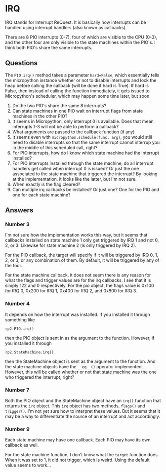 # IRQ

IRQ stands for Interrupt ReQuest.  It is basically how interrupts can be
handled using interrupt handlers (also known as callbacks).

There are 8 PIO interrupts (0-7), four of which are visible to the CPU (0-3), and the other four are only visible to the state machines within the PIO's.  I think both PIO's share the same interrupts.

## Questions

The `PIO.irq()` method takes a parameter `hard=False`, which essentially tells
the micropython instance whether or not to disable interrupts and lock the heap
before calling the callback (will be done if hard is True).  If hard is False,
then instead of calling the function immediately, it gets issued to
Micropython's scheduler, which may happen some time later, but soon.

1. Do the two PIO's share the same 8 interrupts?
2. Can state machines in one PIO wait on interrupt flags from state machines in
   the other PIO?
3. It seems in Micropython, only interrupt 0 is available.  Does that mean
   interrupts 1-3 will not be able to perform a callback?
4. What arguments are passed to the callback function (if any)
5. It seems even with `micropython.schedule(func, arg)`, you would
   still need to disable interrupts so that the same interrupt cannot interrup
   you in the middle of this scheduled call, right?
6. For PIO interrupts, how do I know which state machine had the interrupt
   installed?
7. For PIO interrupts installed through the state machine, do all interrupt
   handlers get called when interrupt 0 is issued?  Or just the one associated
   to the state machine that triggered the interrupt?  By looking at the
   implementation, it looks like the latter, but I'm not sure.
8. When exactly is the flag cleared?
9. Can multiple irq callbacks be installed?  Or just one?  One for the PIO and
   one for each state machine?

## Answers

### Number 3

I'm not sure how the implementation works this way, but it seems that callbacks
installed on state machine 1 only get triggered by IRQ 1 and not 0, 2, or 3.
Likewise for state machine 2 (is only triggered by IRQ 2).

For the PIO callback, the target will specify if it will be triggered  by IRQ
0, 1, 2, or 3, or any combination of them.  By default, it will be triggered by
any of the four.

For the state machine callback, it does not seem there is any reason for what
the flags and trigger values are for the irq callbacks.  I see that it is
simply 122 and 0 respectively.  For the pio object, the flags value is 0x100
for IRQ 0, 0x200 for IRQ 1, 0x400 for IRQ 2, and 0x800 for IRQ 3.


### Number 4

It depends on how the interrupt was installed.  If you installed it through something like

```
rp2.PIO.irq()
```

then the PIO object is sent in as the argument to the function.  However, if you installed it through

```
rp2.StateMachine.irq()
```

then the StateMachine object is sent as the argument to the function.  And the
state machine objects have the `__eq__()` operator implemented.  However, this
will be called whether or not that state machine was the one who triggered the
interrupt, right?


### Number 7

Both the PIO object and the StateMachine object have an `irq()` function that
returns the `irq` object.  This `irq` object has two methods, `flags()` and
`trigger()`.  I'm not yet sure how to interpret these values.  But it seems
that it may be a way to differentiate the source of an interrupt and act
accordingly.


### Number 9

Each state machine may have one callback.  Each PIO may have its own callback
as well.

For the state machine function, I don't know what the `target` function does.
When it was set to 1, it did not trigger, which is weird.  Using the default
value seems to work...
